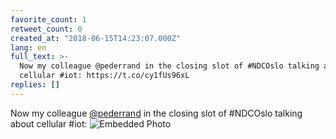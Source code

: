 ```yaml
---
favorite_count: 1
retweet_count: 0
created_at: "2018-06-15T14:23:07.000Z"
lang: en
full_text: >-
  Now my colleague @pederrand in the closing slot of #NDCOslo talking about
  cellular #iot: https://t.co/cy1fUs96xL
replies: []
---
```


Now my colleague [@pederrand](https://twitter.com/pederrand) in the closing slot
of #NDCOslo talking about cellular #iot:
![Embedded Photo](https://twitter-media-coderbyheart.s3.eu-north-1.amazonaws.com/1007629580033757186-DfvRwTDXcAElDj3.jpg)
